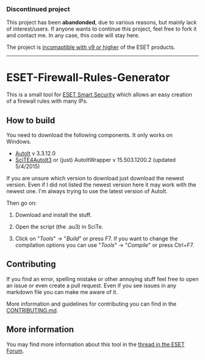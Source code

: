 ### Discontinued project

This project has been **abandonded**, due to various reasons, but mainly lack of interest/users.
If anyone wants to continue this project, feel free to fork it and contact me. In any case, this code will stay here.

The project is [incomaptible with v9 or higher](https://github.com/rugk/ESET-Firewall-Rules-Generator/issues/1) of the ESET products.

----

# ESET-Firewall-Rules-Generator
This is a small tool for [ESET Smart Security](https://forum.eset.com/forum/23-eset-smart-security/) which allows an easy creation of a firewall rules with many IPs.

## How to build
You need to download the following components. It only works on Windows.
* [AutoIt](https://www.autoitscript.com) v 3.3.12.0
* [SciTE4AutoIt3](https://www.autoitscript.com/site/autoit-script-editor/downloads/) or (just) AutoItWrapper v 15.503.1200.2 (updated 5/4/2015)

If you are unsure which version to download just download the newest version.
Even if I did not listed the newest version here it may work with the newest one.
I'm always trying to use the latest version of AutoIt.

Then go on:

1. Download and install the stuff.

2. Open the script (the .au3) in SciTe.

3. Click on "*Tools*" -> "*Build*" or press F7. If you want to change the compilation options you can use "*Tools*" ->
"*Compile*" or press Ctrl+F7.

## Contributing
If you find an error, spelling mistake or other annoying stuff feel free to open an issue or even create a pull request.
Even if you see issues in any markdown file you can make me aware of it.

More information and guidelines for contributing you can find in the [CONTRIBUTING.md](CONTRIBUTING.md).

## More information
You may find more information about this tool in the [thread in the ESET Forum](https://forum.eset.com/index.php?showtopic=4158).
